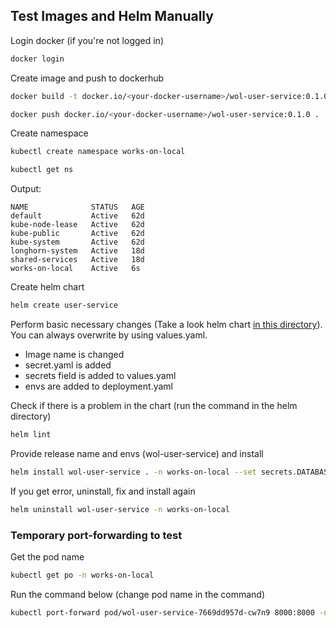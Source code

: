 ## Test Images and Helm Manually

Login docker (if you're not logged in)

```bash
docker login
```

Create image and push to dockerhub

```bash
docker build -t docker.io/<your-docker-username>/wol-user-service:0.1.0 .
```

```bash
docker push docker.io/<your-docker-username>/wol-user-service:0.1.0 .
```

Create namespace

```bash
kubectl create namespace works-on-local
```

```bash
kubectl get ns
```

Output:
```
NAME              STATUS   AGE
default           Active   62d
kube-node-lease   Active   62d
kube-public       Active   62d
kube-system       Active   62d
longhorn-system   Active   18d
shared-services   Active   18d
works-on-local    Active   6s
```

Create helm chart

```bash
helm create user-service
```

Perform basic necessary changes (Take a look helm chart [in this directory](../../development/wol-user-service/helm-chart/)). You can always overwrite by using values.yaml.
- Image name is changed
- secret.yaml is added
- secrets field is added to values.yaml
- envs are added to deployment.yaml

Check if there is a problem in the chart (run the command in the helm directory)
```bash
helm lint
```

Provide release name and envs (wol-user-service) and install
```bash
helm install wol-user-service . -n works-on-local --set secrets.DATABASE_URL=postgresql://user_service_user:user_service_pass@db-0-postgresql.shared-services.svc.cluster.local:5432/user_service_db --set secrets.SECRET_KEY=PshDMr4yrwXgCTmMpjIO1_Ll3LrDeKWvIaUntACc0Bc --set secrets.ALGORITHM=HS256 --set secrets.ACCESS_TOKEN_EXPIRE_MINUTES=30
```

If you get error, uninstall, fix and install again

```bash
helm uninstall wol-user-service -n works-on-local 
```

### Temporary port-forwarding to test

Get the pod name 
```bash
kubectl get po -n works-on-local
```

Run the command below (change pod name in the command)
```bash
kubectl port-forward pod/wol-user-service-7669dd957d-cw7n9 8000:8000 -n works-on-local
```
